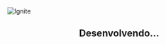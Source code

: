 <img alt="Ignite" src="https://i.imgur.com/eCVyxxy.png">
<h2 align="center">
  Desenvolvendo...
</h2>

